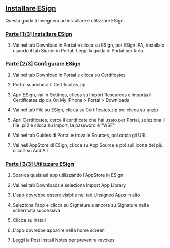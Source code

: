 ## [Installare ESign](accent://)

Questa guida ti insegnerà ad installare e utilizzare ESign.

### [Parte [1/3] Installare ESign](accent://)

1. Vai nel tab Download in Portal e clicca su ESign, poi ESign IPA, installalo usando il tab Signer in Portal. Leggi la guida di Portal per farlo.

### [Parte [2/3] Configurare ESign](accent://)

1. Vai nel tab Download in Portal e clicca su Certificates

2. Portal scaricherà il Certificates.zip

3. Apri ESign, vai in Settings, clicca su Import Resources e importa il Certificates.zip da On My iPhone > Portal > Downloads

4. Vai nel tab File su ESign, clicca su Certificates.zip poi clicca su unzip

5. Apri Certificates, cerca il certificate che hai usato per Portal, seleziona il file .p12 e clicca su Import, la password è "WSF"

6. Vai nel tab Guides di Portal e trova le Sources, poi copia gli URL

7. Vai nell'AppStore di ESign, clicca su App Source e poi sull'icona del più, clicca su Add All

### [Parte [3/3] Utilizzare ESign](accent://)

1. Scarica qualsiasi app utilizzando l'AppStore in ESign

2. Vai nel tab Downloads e seleziona Import App Library

3. L'app dovrebbe essere visibile nel tab Unsigned Apps in alto

4. Seleziona l'app e clicca su Signature e ancora su Signature nella schermata successiva

5. Clicca su Install

6. L'app dovrebbe apparire nella home screen

7. Leggi le Post Install Notes per prevenire revokes